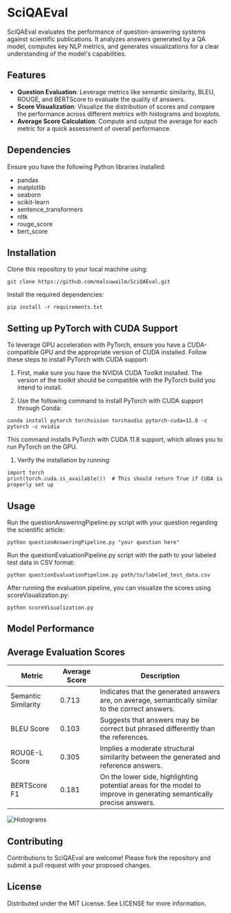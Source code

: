 # SciQAEval

SciQAEval evaluates the performance of question-answering systems against scientific publications. It analyzes answers generated by a QA model, computes key NLP metrics, and generates visualizations for a clear understanding of the model's capabilities.

## Features

- **Question Evaluation**: Leverage metrics like semantic similarity, BLEU, ROUGE, and BERTScore to evaluate the quality of answers.
- **Score Visualization**: Visualize the distribution of scores and compare the performance across different metrics with histograms and boxplots.
- **Average Score Calculation**: Compute and output the average for each metric for a quick assessment of overall performance.

## Dependencies

Ensure you have the following Python libraries installed:

- pandas
- matplotlib
- seaborn
- scikit-learn
- sentence_transformers
- nltk
- rouge_score
- bert_score

## Installation

Clone this repository to your local machine using:

```
git clone https://github.com/malsuwailm/SciQAEval.git
```

Install the required dependencies:

```
pip install -r requirements.txt
```

## Setting up PyTorch with CUDA Support

To leverage GPU acceleration with PyTorch, ensure you have a CUDA-compatible GPU and the appropriate version of CUDA installed. Follow these steps to install PyTorch with CUDA support:

1. First, make sure you have the NVIDIA CUDA Toolkit installed. The version of the toolkit should be compatible with the PyTorch build you intend to install.

2. Use the following command to install PyTorch with CUDA support through Conda:

```
conda install pytorch torchvision torchaudio pytorch-cuda=11.8 -c pytorch -c nvidia
```

This command installs PyTorch with CUDA 11.8 support, which allows you to run PyTorch on the GPU.

1. Verify the installation by running:

```
import torch
print(torch.cuda.is_available())  # This should return True if CUDA is properly set up
```

## Usage

Run the questionAnsweringPipeline.py script with your question regarding the scientific article:

```
python questionAnsweringPipeline.py "your question here"
```

Run the questionEvaluationPipeline.py script with the path to your labeled test data in CSV format:

```
python questionEvaluationPipeline.py path/to/labeled_test_data.csv
```

After running the evaluation pipeline, you can visualize the scores using scoreVisualization.py:

```
python scoreVisualization.py
```

## Model Performance

## Average Evaluation Scores

| Metric                    | Average Score | Description |
|---------------------------|---------------|-------------|
| Semantic Similarity       | 0.713         | Indicates that the generated answers are, on average, semantically similar to the correct answers. |
| BLEU Score                | 0.103         | Suggests that answers may be correct but phrased differently than the references. |
| ROUGE-L Score             | 0.305         | Implies a moderate structural similarity between the generated and reference answers. |
| BERTScore F1              | 0.181         | On the lower side, highlighting potential areas for the model to improve in generating semantically precise answers. |


![Histograms]([https://github.com/your-username/SciQAEval/blob/main/images/Screenshot%20from%202024-01-15%2018-56-06.png](https://github.com/malsuwailm/SciQAEval/blob/main/visualizations/bars.png))


## Contributing

Contributions to SciQAEval are welcome! Please fork the repository and submit a pull request with your proposed changes.

## License

Distributed under the MIT License. See LICENSE for more information.

